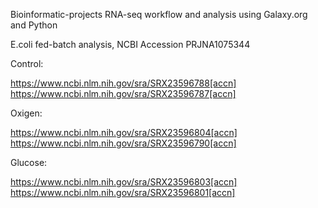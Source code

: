 Bioinformatic-projects
RNA-seq workflow and analysis using Galaxy.org and Python

E.coli fed-batch analysis, NCBI Accession PRJNA1075344

Control:

https://www.ncbi.nlm.nih.gov/sra/SRX23596788[accn] https://www.ncbi.nlm.nih.gov/sra/SRX23596787[accn]

Oxigen:

https://www.ncbi.nlm.nih.gov/sra/SRX23596804[accn] https://www.ncbi.nlm.nih.gov/sra/SRX23596790[accn]

Glucose:

https://www.ncbi.nlm.nih.gov/sra/SRX23596803[accn] https://www.ncbi.nlm.nih.gov/sra/SRX23596801[accn]
